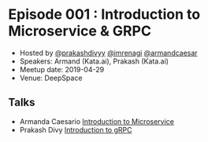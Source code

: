 # Episode 001 : Introduction to Microservice & GRPC

- Hosted by [@prakashdivyy](http://twitter.com/prakashdivyy) [@imrenagi](http://twitter.com/imrenagi) [@armandcaesar](http://twitter.com/armandcaesar)
- Speakers: Armand (Kata.ai), Prakash (Kata.ai)
- Meetup date: 2019-04-29
- Venue: DeepSpace

## Talks

- Armanda Caesario [Introduction to Microservice](https://www.youtube.com/watch?v=D6WJcjVPDbI)
- Prakash Divy [Introduction to gRPC](https://www.youtube.com/watch?v=FeWwev0OBFA)
